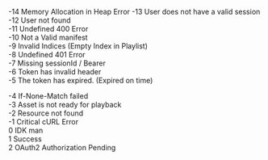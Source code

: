 -14 Memory Allocation in Heap Error
-13 User does not have a valid session\
-12 User not found\
-11 Undefined 400 Error\
-10 Not a Valid manifest\
-9 Invalid Indices (Empty Index in Playlist)\
-8 Undefined 401 Error\
-7 Missing sessionId / Bearer\
-6 Token has invalid header\
-5 The token has expired. (Expired on time)

-4 If-None-Match failed\
-3 Asset is not ready for playback\
-2 Resource not found\
-1 Critical cURL Error\
 0 IDK man\
 1 Success \
 2 OAuth2 Authorization Pending